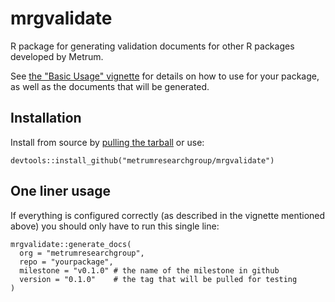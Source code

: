 # mrgvalidate
R package for generating validation documents for other R packages developed by Metrum.

See [the "Basic Usage" vignette](https://metrumresearchgroup.github.io/mrgvalidate/articles/basic_usage.html) for details on how to use for your package, as well as the documents that will be generated.

## Installation

Install from source by [pulling the tarball](https://github.com/metrumresearchgroup/mrgvalidate/releases) or use:

```
devtools::install_github("metrumresearchgroup/mrgvalidate")
```

## One liner usage

If everything is configured correctly (as described in the vignette mentioned above) you should only have to run this single line:
```
mrgvalidate::generate_docs(
  org = "metrumresearchgroup",
  repo = "yourpackage",
  milestone = "v0.1.0" # the name of the milestone in github
  version = "0.1.0"    # the tag that will be pulled for testing
)
```
